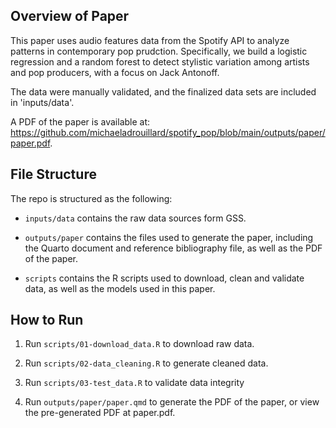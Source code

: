 ## Overview of Paper

This paper uses audio features data from the Spotify API to analyze patterns in contemporary pop prudction. Specifically, we build a logistic regression and a random forest to detect stylistic variation among artists and pop producers, with a focus on Jack Antonoff.

The data were manually validated, and the finalized data sets are included in 'inputs/data'.

A PDF of the paper is available at: https://github.com/michaeladrouillard/spotify_pop/blob/main/outputs/paper/paper.pdf.

## File Structure

The repo is structured as the following:

-   `inputs/data` contains the raw data sources form GSS.

-   `outputs/paper` contains the files used to generate the paper, including the Quarto document and reference bibliography file, as well as the PDF of the paper.

-   `scripts` contains the R scripts used to download, clean and validate data, as well as the models used in this paper.

## How to Run

1.  Run `scripts/01-download_data.R` to download raw data.

2.  Run `scripts/02-data_cleaning.R` to generate cleaned data.

3.  Run `scripts/03-test_data.R` to validate data integrity

4.  Run `outputs/paper/paper.qmd` to generate the PDF of the paper, or view the pre-generated PDF at paper.pdf.
